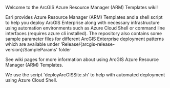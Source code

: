 Welcome to the ArcGIS Azure Resource Manager (ARM) Templates wiki!


Esri provides Azure Resource Manager (ARM) Templates and a shell script to help you deploy ArcGIS Enterprise along with necessary infrastructure using automation environments such as Azure Cloud Shell or command line interfaces (requires azure cli installed). The repository also contains some sample parameter files for different ArcGIS Enterprise deployment patterns which are available under 'Release/{arcgis-release-version}/SampleParams' folder

See wiki pages for more information about using ArcGIS Azure Resource Manager (ARM) Templates.

We use the script 'deployArcGISSite.sh' to help with automated deployment using Azure Cloud Shell.
